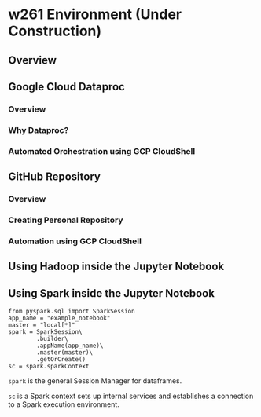 # w261 Environment (Under Construction)
## Overview

## Google Cloud Dataproc
### Overview
### Why Dataproc?
### Automated Orchestration using GCP CloudShell

## GitHub Repository
### Overview
### Creating Personal Repository
### Automation using GCP CloudShell

## Using Hadoop inside the Jupyter Notebook
## Using Spark inside the Jupyter Notebook

```
from pyspark.sql import SparkSession
app_name = "example_notebook"
master = "local[*]"
spark = SparkSession\
        .builder\
        .appName(app_name)\
        .master(master)\
        .getOrCreate()
sc = spark.sparkContext
```

`spark` is the general Session Manager for dataframes.

`sc` is a Spark context sets up internal services and establishes a connection to a Spark execution environment.
